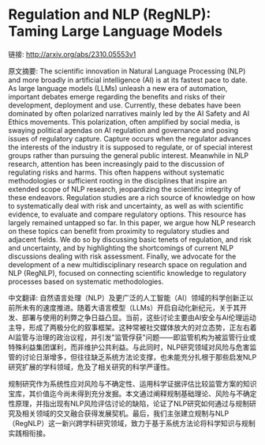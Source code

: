 # Regulation and NLP (RegNLP): Taming Large Language Models

链接: http://arxiv.org/abs/2310.05553v1

原文摘要:
The scientific innovation in Natural Language Processing (NLP) and more
broadly in artificial intelligence (AI) is at its fastest pace to date. As
large language models (LLMs) unleash a new era of automation, important debates
emerge regarding the benefits and risks of their development, deployment and
use. Currently, these debates have been dominated by often polarized narratives
mainly led by the AI Safety and AI Ethics movements. This polarization, often
amplified by social media, is swaying political agendas on AI regulation and
governance and posing issues of regulatory capture. Capture occurs when the
regulator advances the interests of the industry it is supposed to regulate, or
of special interest groups rather than pursuing the general public interest.
Meanwhile in NLP research, attention has been increasingly paid to the
discussion of regulating risks and harms. This often happens without systematic
methodologies or sufficient rooting in the disciplines that inspire an extended
scope of NLP research, jeopardizing the scientific integrity of these
endeavors. Regulation studies are a rich source of knowledge on how to
systematically deal with risk and uncertainty, as well as with scientific
evidence, to evaluate and compare regulatory options. This resource has largely
remained untapped so far. In this paper, we argue how NLP research on these
topics can benefit from proximity to regulatory studies and adjacent fields. We
do so by discussing basic tenets of regulation, and risk and uncertainty, and
by highlighting the shortcomings of current NLP discussions dealing with risk
assessment. Finally, we advocate for the development of a new multidisciplinary
research space on regulation and NLP (RegNLP), focused on connecting scientific
knowledge to regulatory processes based on systematic methodologies.

中文翻译:
自然语言处理（NLP）及更广泛的人工智能（AI）领域的科学创新正以前所未有的速度推进。随着大语言模型（LLMs）开启自动化新纪元，关于其开发、部署与使用的利弊之争日益凸显。当前，这些讨论主要由AI安全与AI伦理运动主导，形成了两极分化的叙事框架。这种常被社交媒体放大的对立态势，正左右着AI监管与治理的政治议程，并引发"监管俘获"问题——即监管机构为被监管行业或特殊利益集团谋利，而非维护公共利益。与此同时，NLP研究领域对风险与危害监管的讨论日渐增多，但往往缺乏系统方法论支撑，也未能充分扎根于那些启发NLP研究扩展的学科领域，危及了相关研究的科学严谨性。  

规制研究作为系统性应对风险与不确定性、运用科学证据评估比较监管方案的知识宝库，其价值迄今尚未得到充分发掘。本文通过阐释规制基础理论、风险与不确定性原理，并指出现有NLP风险评估讨论的缺陷，论证了NLP研究如何通过与规制研究及相关领域的交叉融合获得发展契机。最后，我们主张建立规制与NLP（RegNLP）这一新兴跨学科研究领域，致力于基于系统方法论将科学知识与规制实践相衔接。
